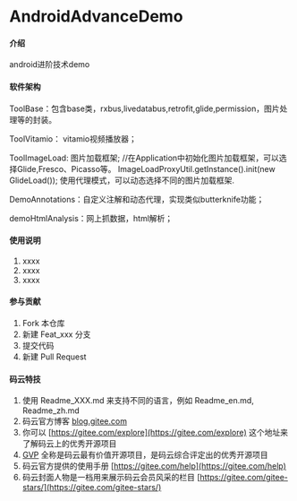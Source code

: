 # AndroidAdvanceDemo

#### 介绍
android进阶技术demo

#### 软件架构

ToolBase：包含base类，rxbus,livedatabus,retrofit,glide,permission，图片处理等的封装。

ToolVitamio： vitamio视频播放器；

ToolImageLoad: 图片加载框架;
                //在Application中初始化图片加载框架，可以选择Glide,Fresco、Picasso等。
                ImageLoadProxyUtil.getInstance().init(new GlideLoad());
                使用代理模式，可以动态选择不同的图片加载框架.

DemoAnnotations：自定义注解和动态代理，实现类似butterknife功能；

demoHtmlAnalysis：网上抓数据，html解析；

#### 使用说明

1. xxxx
2. xxxx
3. xxxx

#### 参与贡献

1. Fork 本仓库
2. 新建 Feat_xxx 分支
3. 提交代码
4. 新建 Pull Request


#### 码云特技

1. 使用 Readme\_XXX.md 来支持不同的语言，例如 Readme\_en.md, Readme\_zh.md
2. 码云官方博客 [blog.gitee.com](https://blog.gitee.com)
3. 你可以 [https://gitee.com/explore](https://gitee.com/explore) 这个地址来了解码云上的优秀开源项目
4. [GVP](https://gitee.com/gvp) 全称是码云最有价值开源项目，是码云综合评定出的优秀开源项目
5. 码云官方提供的使用手册 [https://gitee.com/help](https://gitee.com/help)
6. 码云封面人物是一档用来展示码云会员风采的栏目 [https://gitee.com/gitee-stars/](https://gitee.com/gitee-stars/)